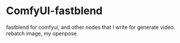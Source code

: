 # ComfyUI-fastblend
fastblend for comfyui, and other nodes that I write for generate video. rebatch image, my openpose
